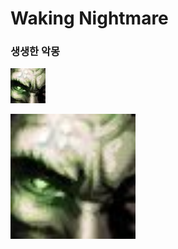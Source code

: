 # Waking Nightmare

### 생생한 악몽
![생생한악몽](./res/생생한악몽.png)

<img src="./res/생생한악몽.png" width="200" height="200">